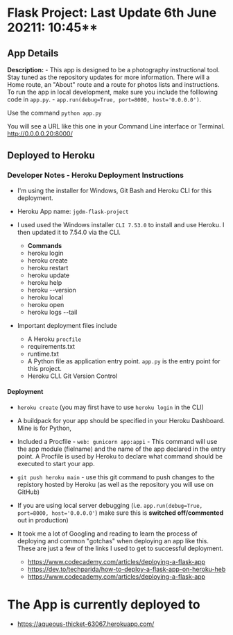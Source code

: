 # Flask Project:  Last Update 6th June 20211:   10:45**


## App Details

**Description:** - This app is designed to be a photography instructional tool.  Stay tuned as the repository updates for more information. There will a Home route, an "About" route and a route for photos lists and instructions.  To run the app in local development, make sure you include the folllowing code in ```app.py```. -  ```app.run(debug=True, port=8000, host='0.0.0.0')```. 

Use the command ```python app.py```

You will see a URL like this one in your Command Line interface or Terminal. http://0.0.0.0.20:8000/

## Deployed to Heroku

### Developer Notes - Heroku Deployment Instructions

+ I'm using the installer for Windows, Git Bash and Heroku CLI for this deployment.

+ Heroku App name: ```jgdm-flask-project```

+ I used used the Windows installer ```CLI 7.53.0``` to install and use Heroku. I then updated it to 7.54.0 via the CLI. 

  + **Commands**
  + heroku login
  + heroku create
  + heroku restart
  + heroku update
  + heroku help
  + heroku --version
  + heroku local
  + heroku open
  + heroku logs --tail

+ Important deployment files include
  + A Heroku ```procfile```
  + requirements.txt
  + runtime.txt
  + A Python file as application entry point.   ```app.py``` is the entry point for this project.
  + Heroku CLI.  Git Version Control

#### Deployment

+ ```heroku create``` (you may first have to use ```heroku login``` in the CLI) 

+ A buildpack for your app should be specified in your Heroku Dashboard.  Mine is for Python,

+ Included a Procfile - ```web: gunicorn app:appi```  - This command will use the app module (fielname) and the name of the app declared in the entry point. A Procfile is used by Heroku to declare what command should be executed to start your app.

+ ```git push heroku main```  - use this git command to push changes to the repistory hosted by Heroku (as well as the repository you will use on GitHub)

+ If you are using local server debugging (i.e. ```app.run(debug=True, port=8000, host='0.0.0.0'```) make sure this is **switched off/commented** out in production)

+ It took me a lot of Googling and reading to learn the process of deploying and common "gotchas" when deploying an app like this. These are just a few of the links I used to get to successful deployment.
  + https://www.codecademy.com/articles/deploying-a-flask-app 
  + https://dev.to/techparida/how-to-deploy-a-flask-app-on-heroku-heb
  + https://www.codecademy.com/articles/deploying-a-flask-app



# The App is currently deployed to
  + https://aqueous-thicket-63067.herokuapp.com/